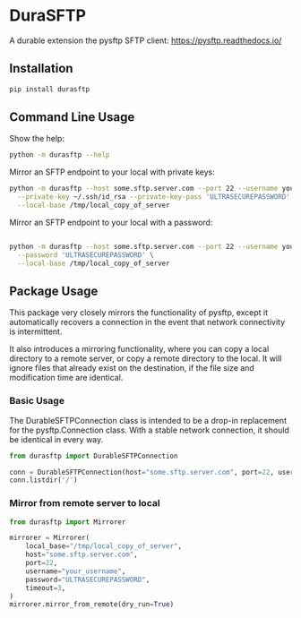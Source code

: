# DuraSFTP

A durable extension the pysftp SFTP client: https://pysftp.readthedocs.io/

## Installation

```bash
pip install durasftp
```

## Command Line Usage

Show the help:

```bash
python -m durasftp --help
```

Mirror an SFTP endpoint to your local with private keys:

```bash
python -m durasftp --host some.sftp.server.com --port 22 --username your_username \
  --private-key ~/.ssh/id_rsa --private-key-pass 'ULTRASECUREPASSWORD' \
  --local-base /tmp/local_copy_of_server
```

Mirror an SFTP endpoint to your local with a password:

```bash

python -m durasftp --host some.sftp.server.com --port 22 --username your_username \
  --password 'ULTRASECUREPASSWORD' \
  --local-base /tmp/local_copy_of_server
```

## Package Usage

This package very closely mirrors the functionality of pysftp, except it automatically 
recovers a connection in the event that network connectivity is intermittent.

It also introduces a mirroring functionality, where you can copy a local directory to
a remote server, or copy a remote directory to the local. It will ignore files that
already exist on the destination, if the file size and modification time are identical.

### Basic Usage

The DurableSFTPConnection class is intended to be a drop-in replacement for the
pysftp.Connection class. With a stable network connection, it should be identical in
every way.

```python
from durasftp import DurableSFTPConnection

conn = DurableSFTPConnection(host="some.sftp.server.com", port=22, username="your_username", password="ULTRASECUREPASSWORD")
conn.listdir('/')
```

### Mirror from remote server to local

```python
from durasftp import Mirrorer

mirrorer = Mirrorer(
    local_base="/tmp/local_copy_of_server",
    host="some.sftp.server.com",
    port=22,
    username="your_username",
    password="ULTRASECUREPASSWORD",
    timeout=3,
)
mirrorer.mirror_from_remote(dry_run=True)
```
